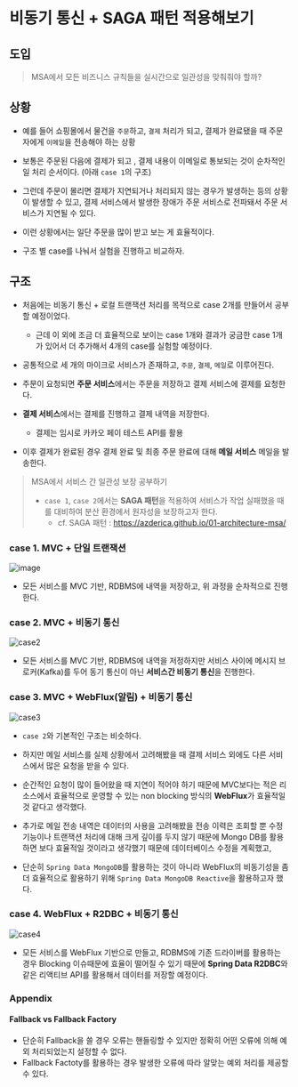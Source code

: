 # 비동기 통신 + SAGA 패턴 적용해보기

## 도입
> MSA에서 모든 비즈니스 규칙들을 실시간으로 일관성을 맞춰줘야 할까?

## 상황

- 예를 들어 쇼핑몰에서 물건을 `주문`하고, `결제` 처리가 되고, 결제가 완료됐을 때 주문자에게 `이메일`을 전송해야 하는 상황

- 보통은 주문된 다음에 결제가 되고 , 결제 내용이 이메일로 통보되는 것이 순차적인 일 처리 순서이다. (아래 `case 1`의 구조)

- 그런데 주문이 몰리면 결제가 지연되거나 처리되지 않는 경우가 발생하는 등의 상황이 발생할 수 있고, 결제 서비스에서 발생한 장애가 주문 서비스로 전파돼서 주문 서비스가 지연될 수 있다.

- 이런 상황에서는 일단 주문을 많이 받고 보는 게 효율적이다.

- 구조 별 case를 나눠서 실험을 진행하고 비교하자.

## 구조

- 처음에는 비동기 통신 + 로컬 트랜잭션 처리를 목적으로 case 2개를 만들어서 공부할 예정이었다.
    - 근데 이 외에 조금 더 효율적으로 보이는 case 1개와 결과가 궁금한 case 1개가 있어서 더 추가해서 4개의 case를 실험할 예정이다.

- 공통적으로 세 개의 마이크로 서비스가 존재하고, `주문`, `결제`, `메일`로 이루어진다.

- 주문이 요청되면 **주문 서비스**에서는 주문을 저장하고 결제 서비스에 결제를 요청한다.

- **결제 서비스**에서는 결제를 진행하고 결제 내역을 저장한다.
    - 결제는 임시로 카카오 페이 테스트 API를 활용

- 이후 결제가 완료된 경우 결제 완료 및 최종 주문 완료에 대해 **메일 서비스** 메일을 발송한다.

> MSA에서 서비스 간 일관성 보장 공부하기
> - `case 1`, `case 2`에서는 **SAGA 패턴**을 적용하여 서비스가 작업 실패했을 때를 대비하여 분산 환경에서 원자성을 보장하고자 한다.
>    - cf. SAGA 패턴 : https://azderica.github.io/01-architecture-msa/


### case 1. MVC + 단일 트랜잭션 
![image](https://user-images.githubusercontent.com/59307414/163173992-8e9ec43c-42d2-4159-a0f4-77d182cd7716.png)

- 모든 서비스를 MVC 기반, RDBMS에 내역을 저장하고, 위 과정을 순차적으로 진행한다.

### case 2. MVC + 비동기 통신
![case2](https://user-images.githubusercontent.com/59307414/163399043-78ca2437-8fd5-4972-9a3a-1783dde28eea.png)

- 모든 서비스를 MVC 기반, RDBMS에 내역을 저정하지만 서비스 사이에 메시지 브로커(Kafka)를 두어 동기 통신이 아닌 **서비스간 비동기 통신**을 진행한다.

### case 3. MVC + WebFlux(알림) + 비동기 통신
![case3](https://user-images.githubusercontent.com/59307414/163398911-8bea047a-abe1-470f-a826-7b08a489dc20.png)

- `case 2`와 기본적인 구조는 비슷하다.

- 하지만 메일 서비스를 실제 상황에서 고려해봤을 때 결제 서비스 외에도 다른 서비스에서 많은 요청을 받을 수 있다.

- 순간적인 요청이 많이 들어왔을 때 지연이 적어야 하기 때문에 MVC보다는 적은 리소스에서 효율적으로 운영할 수 있는 non blocking 방식의 **WebFlux**가 효율적일 것 같다고 생각했다.

- 추가로 메일 전송 내역은 데이터의 사용을 고려해봤을 전송 이력은 조회할 뿐 수정 기능이나 트랜잭션 처리에 대해 크게 깊이를 두지 않기 때문에 Mongo DB를 활용하면 보다 효율적일 것이라고 생각했기 때문에 데이터베이스 수정을 계획했고,

- 단순히 `Spring Data MongoDB`를 활용하는 것이 아니라 WebFlux의 비동기성을 좀 더 효율적으로 활용하기 위해 `Spring Data MongoDB Reactive`을 활용하고자 했다.

### case 4. WebFlux + R2DBC + 비동기 통신

![case4](https://user-images.githubusercontent.com/59307414/163398652-c5e9b52a-c3fc-4163-bf51-9bf8c148a563.png)

- 모든 서비스를 WebFlux 기반으로 만들고, RDBMS에 기존 드라이버를 활용하는 경우 Blocking 이슈때문에 효율이 떨어질 수 있기 때문에 **Spring Data R2DBC**와 같은 리액티브 API를 활용해서 데이터를 저장할 예정이다.


### Appendix
#### Fallback vs Fallback Factory
- 단순히 Fallback을 쓸 경우 오류는 핸들링할 수 있지만 정확히 어떤 오류에 의해 예외 처리되었는지 설정할 수 없다.
- Fallback Factoty를 활용하는 경우 발생한 오류에 따라 알맞는 예외 처리를 제공할 수 있다.